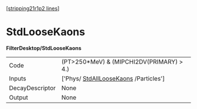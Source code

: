 [[stripping21r1p2 lines]](./stripping21r1p2-commonparticles)

# StdLooseKaons

**FilterDesktop/StdLooseKaons**

|                 |                                                                               |
|-----------------|-------------------------------------------------------------------------------|
| Code            | (PT\>250\*MeV) & (MIPCHI2DV(PRIMARY) \> 4.)                                   |
| Inputs          | ['Phys/ [StdAllLooseKaons](./stripping21r1p2-stdallloosekaons) /Particles'] |
| DecayDescriptor | None                                                                          |
| Output          | None                                                                          |
